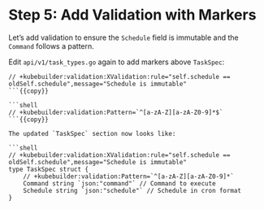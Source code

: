 # Step 5: Add Validation with Markers

Let’s add validation to ensure the `Schedule` field is immutable and the `Command` follows a pattern.

Edit `api/v1/task_types.go` again to add markers above `TaskSpec`:

```shell
// +kubebuilder:validation:XValidation:rule="self.schedule == oldSelf.schedule",message="Schedule is immutable"
```{{copy}}

```shell
// +kubebuilder:validation:Pattern=`^[a-zA-Z][a-zA-Z0-9]*$`
```{{copy}}    

The updated `TaskSpec` section now looks like:

```shell
// +kubebuilder:validation:XValidation:rule="self.schedule == oldSelf.schedule",message="Schedule is immutable"
type TaskSpec struct {
    // +kubebuilder:validation:Pattern=`^[a-zA-Z][a-zA-Z0-9]*`
    Command string `json:"command"` // Command to execute
    Schedule string `json:"schedule"` // Schedule in cron format
}
```

<!--
XValidation makes Schedule immutable using CEL.

Pattern ensures Command starts with a letter and contains only alphanumeric characters.
-->